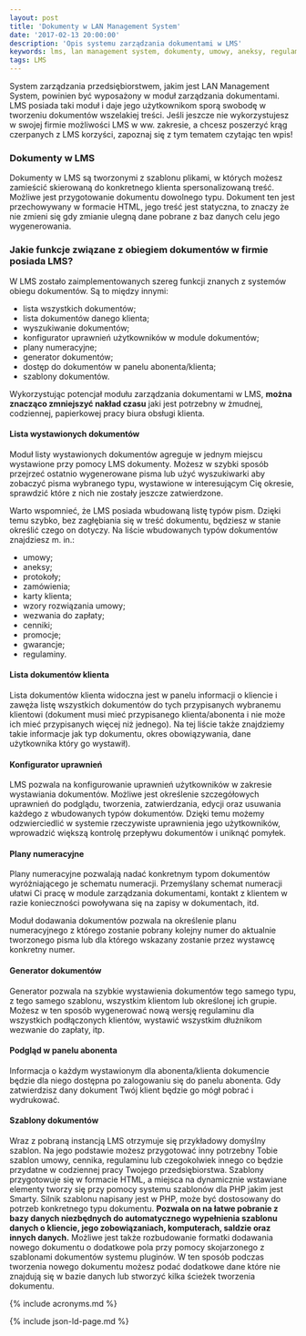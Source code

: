 ```yaml
---
layout: post
title: 'Dokumenty w LAN Management System'
date: '2017-02-13 20:00:00'
description: 'Opis systemu zarządzania dokumentami w LMS'
keywords: lms, lan management system, dokumenty, umowy, aneksy, regulaminy, książeczki opłat, wezwania do zapłaty, protokoły przekazywania sprzętu, protokoły zdawczo-odbiorcze
tags: LMS
---
```


System zarządzania przedsiębiorstwem, jakim jest LAN Management System, 
powinien być wyposażony w moduł zarządzania dokumentami. LMS posiada taki moduł i 
daje jego użytkownikom sporą swobodę w tworzeniu dokumentów wszelakiej treści.
Jeśli jeszcze nie wykorzystujesz w swojej firmie możliwości LMS w ww. zakresie, 
a chcesz poszerzyć krąg czerpanych z LMS korzyści, zapoznaj się z tym tematem 
czytając ten wpis!

### Dokumenty w LMS

Dokumenty w LMS są tworzonymi z szablonu plikami, w których możesz 
zamieścić skierowaną do konkretnego klienta spersonalizowaną treść. 
Możliwe jest przygotowanie dokumentu dowolnego typu. Dokument ten jest 
przechowywany w formacie HTML, jego treść jest statyczna, to znaczy że nie 
zmieni się gdy zmianie ulegną dane pobrane z baz danych celu jego 
wygenerowania. 

### Jakie funkcje związane z obiegiem dokumentów w firmie posiada LMS?

W LMS zostało zaimplementowanych szereg funkcji znanych z systemów obiegu 
dokumentów.
Są to między innymi:

* lista wszystkich dokumentów;
* lista dokumentów danego klienta;
* wyszukiwanie dokumentów;
* konfigurator uprawnień użytkowników w module dokumentów;
* plany numeracyjne;
* generator dokumentów;
* dostęp do dokumentów w panelu abonenta/klienta;
* szablony dokumentów.

Wykorzystując potencjał modułu zarządzania dokumentami w LMS, **można 
znacząco zmniejszyć nakład czasu** jaki jest potrzebny w żmudnej, codziennej, 
papierkowej pracy biura obsługi klienta.

#### Lista wystawionych dokumentów

Moduł listy wystawionych dokumentów agreguje w jednym miejscu wystawione przy 
pomocy LMS dokumenty. Możesz w szybki sposób przejrzeć ostatnio wygenerowane 
pisma lub użyć wyszukiwarki aby zobaczyć pisma wybranego typu, wystawione w 
interesującym Cię okresie, sprawdzić które z nich nie zostały jeszcze
zatwierdzone.

Warto wspomnieć, że LMS posiada wbudowaną listę typów pism. Dzięki temu 
szybko, bez zagłębiania się w treść dokumentu, będziesz w stanie 
określić czego on dotyczy. Na liście wbudowanych typów dokumentów 
znajdziesz m. in.:

* umowy;
* aneksy;
* protokoły;
* zamówienia;
* karty klienta;
* wzory rozwiązania umowy;
* wezwania do zapłaty;
* cenniki;
* promocje;
* gwarancje;
* regulaminy.

#### Lista dokumentów klienta

Lista dokumentów klienta widoczna jest w panelu informacji o kliencie i 
zawęża listę wszystkich dokumentów do tych przypisanych wybranemu klientowi 
(dokument musi mieć przypisanego klienta/abonenta i nie może ich mieć 
przypisanych więcej niż jednego). Na tej liście także znajdziemy takie 
informacje jak typ dokumentu, okres obowiązywania, dane użytkownika który go 
wystawił).

#### Konfigurator uprawnień

LMS pozwala na konfigurowanie uprawnień użytkowników w zakresie wystawiania 
dokumentów. Możliwe jest określenie szczegółowych uprawnień do podglądu, 
tworzenia, zatwierdzania, edycji oraz usuwania każdego z wbudowanych typów 
dokumentów. Dzięki temu możemy odzwierciedlić w systemie rzeczywiste 
uprawnienia jego użytkowników, wprowadzić większą kontrolę przepływu 
dokumentów i uniknąć pomyłek.

#### Plany numeracyjne

Plany numeracyjne pozwalają nadać konkretnym typom dokumentów 
wyróżniającego je schematu numeracji. Przemyślany schemat numeracji ułatwi 
Ci pracę w module zarządzania dokumentami, kontakt z klientem w razie 
konieczności powoływana się na zapisy w dokumentach, itd.

Moduł dodawania dokumentów pozwala na określenie planu numeracyjnego z 
którego zostanie pobrany kolejny numer do aktualnie tworzonego pisma lub dla 
którego wskazany zostanie przez wystawcę konkretny numer.

#### Generator dokumentów

Generator pozwala na szybkie wystawienia dokumentów tego samego typu, z tego 
samego szablonu, wszystkim klientom lub określonej ich grupie. Możesz w ten 
sposób wygenerować nową wersję regulaminu dla wszystkich podłączonych 
klientów, wystawić wszystkim dłużnikom wezwanie do zapłaty, itp.

#### Podgląd w panelu abonenta

Informacja o każdym wystawionym dla abonenta/klienta dokumencie będzie dla 
niego dostępna po zalogowaniu się do panelu abonenta. Gdy zatwierdzisz dany 
dokument Twój klient będzie go mógł pobrać i wydrukować.

#### Szablony dokumentów

Wraz z pobraną instancją LMS otrzymuje się przykładowy domyślny szablon. 
Na jego podstawie możesz przygotować inny potrzebny Tobie szablon umowy, 
cennika, regulaminu lub czegokolwiek innego co będzie przydatne w codziennej 
pracy Twojego przedsiębiorstwa. Szablony przygotowuje się w formacie HTML, a 
miejsca na dynamicznie wstawiane elementy tworzy się przy pomocy systemu 
szablonów dla PHP jakim jest Smarty. Silnik szablonu napisany jest w PHP, 
może być dostosowany do potrzeb konkretnego typu dokumentu. **Pozwala on na 
łatwe pobranie z bazy danych niezbędnych do automatycznego wypełnienia 
szablonu danych o kliencie, jego zobowiązaniach, komputerach, saldzie oraz 
innych danych.** Możliwe jest także rozbudowanie formatki dodawania nowego 
dokumentu o dodatkowe pola przy pomocy skojarzonego z szablonami dokumentów 
systemu pluginów. W ten sposób podczas tworzenia nowego dokumentu możesz 
podać dodatkowe dane które nie znajdują się w bazie danych lub stworzyć 
kilka ścieżek tworzenia dokumentu.


{% include acronyms.md %}

{% include json-ld-page.md %}
